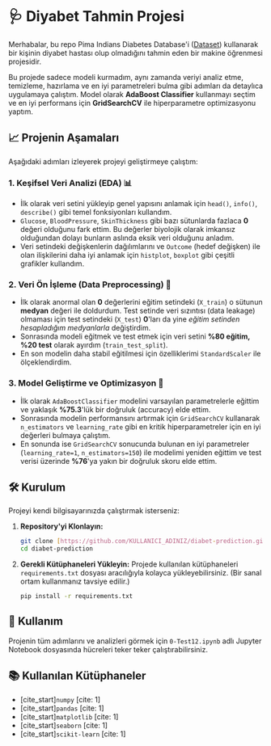 # 🩺 Diyabet Tahmin Projesi

Merhabalar, bu repo Pima Indians Diabetes Database'i ([Dataset](https://www.kaggle.com/datasets/uciml/pima-indians-diabetes-database)) kullanarak bir kişinin diyabet hastası olup olmadığını tahmin eden bir makine öğrenmesi projesidir.

Bu projede sadece modeli kurmadım, aynı zamanda veriyi analiz etme, temizleme, hazırlama ve en iyi parametreleri bulma gibi adımları da detaylıca uygulamaya çalıştım. Model olarak **AdaBoost Classifier** kullanmayı seçtim ve en iyi performans için **GridSearchCV** ile hiperparametre optimizasyonu yaptım.

## 📈 Projenin Aşamaları
Aşağıdaki adımları izleyerek projeyi geliştirmeye çalıştım:

### 1. Keşifsel Veri Analizi (EDA) 📊
* İlk olarak veri setini yükleyip genel yapısını anlamak için `head()`, `info()`, `describe()` gibi temel fonksiyonları kullandım.
* `Glucose`, `BloodPressure`, `SkinThickness` gibi bazı sütunlarda fazlaca **0** değeri olduğunu fark ettim. Bu değerler biyolojik olarak imkansız olduğundan dolayı bunların aslında eksik veri olduğunu anladım.
* Veri setindeki değişkenlerin dağılımlarını ve `Outcome` (hedef değişken) ile olan ilişkilerini daha iyi anlamak için `histplot`, `boxplot` gibi çeşitli grafikler kullandım.

### 2. Veri Ön İşleme (Data Preprocessing) 🧹
* İlk olarak anormal olan **0** değerlerini eğitim setindeki (`X_train`) o sütunun **medyan** değeri ile doldurdum. Test setinde veri sızıntısı (data leakage) olmaması için test setindeki (`X_test`) **0**'ları da yine *eğitim setinden hesapladığım medyanlarla* değiştirdim.
* Sonrasında modeli eğitmek ve test etmek için veri setini **%80 eğitim, %20 test** olarak ayırdım (`train_test_split`).
* En son modelin daha stabil eğitilmesi için özelliklerimi `StandardScaler` ile ölçeklendirdim.

### 3. Model Geliştirme ve Optimizasyon 🚀
* İlk olarak `AdaBoostClassifier` modelini varsayılan parametrelerle eğittim ve yaklaşık **%75.3**'lük bir doğruluk (accuracy) elde ettim.
* Sonrasında modelin performansını artırmak için `GridSearchCV` kullanarak `n_estimators` ve `learning_rate` gibi en kritik hiperparametreler için en iyi değerleri bulmaya çalıştım.
* En sonunda ise `GridSearchCV` sonucunda bulunan en iyi parametreler (`learning_rate=1`, `n_estimators=150`) ile modelimi yeniden eğittim ve test verisi üzerinde **%76**'ya yakın bir doğruluk skoru elde ettim.

## 🛠️ Kurulum

Projeyi kendi bilgisayarınızda çalıştırmak isterseniz:

1.  **Repository'yi Klonlayın:**
    ```bash
    git clone [https://github.com/KULLANICI_ADINIZ/diabet-prediction.git](https://github.com/KULLANICI_ADINIZ/diabet-prediction.git)
    cd diabet-prediction
    ```

2.  **Gerekli Kütüphaneleri Yükleyin:**
    Projede kullanılan kütüphaneleri `requirements.txt` dosyası aracılığıyla kolayca yükleyebilirsiniz. (Bir sanal ortam kullanmanız tavsiye edilir.)
    ```bash
    pip install -r requirements.txt
    ```

## 🚀 Kullanım

Projenin tüm adımlarını ve analizleri görmek için `0-Test12.ipynb` adlı Jupyter Notebook dosyasında hücreleri teker teker çalıştırabilirsiniz.

## 📚 Kullanılan Kütüphaneler
* [cite_start]`numpy` [cite: 1]
* [cite_start]`pandas` [cite: 1]
* [cite_start]`matplotlib` [cite: 1]
* [cite_start]`seaborn` [cite: 1]
* [cite_start]`scikit-learn` [cite: 1]
